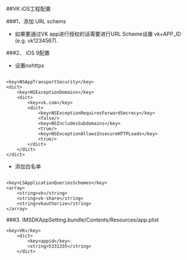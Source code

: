 ##VK iOS工程配置

###1、添加 URL schems
+ 如果要通过VK app进行授权的话需要进行URL Scheme设置 vk+APP_ID (e.g. vk1234567).

###2、 iOS 9配置

+ 设置nohttps  

```

<key>NSAppTransportSecurity</key>
<dict>
    <key>NSExceptionDomains</key>
    <dict>
        <key>vk.com</key>
        <dict>
            <key>NSExceptionRequiresForwardSecrecy</key>
            <false/>
            <key>NSIncludesSubdomains</key>
            <true/>
            <key>NSExceptionAllowsInsecureHTTPLoads</key>
            <true/>
        </dict>
    </dict>
</dict>
```

+ 添加白名单

```

<key>LSApplicationQueriesSchemes</key>
<array>
    <string>vk</string>
    <string>vk-share</string>
    <string>vkauthorize</string>
</array>
```  


###3. IMSDKAppSetting.bundle/Contents/Resources/app.plist

```
<key>VK</key>
	<dict>
		<key>appid</key>
		<string>5331335</string>
	</dict>
```
